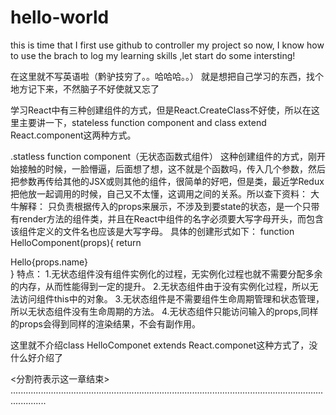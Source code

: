 # hello-world
this is time that I first use github to controller my project
so now, I know how to use the brach to log my learning skills ,let start do some intersting!


在这里就不写英语啦（黔驴技穷了。。哈哈哈。。）
就是想把自己学习的东西，找个地方记下来，不然脑子不好使就又忘了

学习React中有三种创建组件的方式，但是React.CreateClass不好使，所以在这里主要讲一下，stateless function component and class extend React.component这两种方式。

.statless function component（无状态函数式组件）
  这种创建组件的方式，刚开始接触的时候，一脸懵逼，后面想了想，这不就是个函数吗，传入几个参数，然后把参数再传给其他的JSX或则其他的组件，很简单的好吧，但是类，最近学Redux把他放一起调用的时候，自己又不太懂，这调用之间的关系。所以查下资料：
   大牛解释：
    只负责根据传入的props来展示，不涉及到要state的状态，是一个只带有render方法的组件类，并且在React中组件的名字必须要大写字母开头，而包含该组件定义的文件名也应该是大写字母。
    具体的创建形式如下：
      function HelloComponent(props){
        return <div>Hello{props.name}</div>
      }
    特点：
      1.无状态组件没有组件实例化的过程，无实例化过程也就不需要分配多余的内存，从而性能得到一定的提升。
      2.无状态组件由于没有实例化过程，所以无法访问组件this中的对象。
      3.无状态组件是不需要组件生命周期管理和状态管理，所以无状态组件没有生命周期的方法。
      4.无状态组件只能访问输入的props,同样的props会得到同样的渲染结果，不会有副作用。

这里就不介绍class HelloComponet extends React.componet这种方式了，没什么好介绍了

<分割符表示这一章结束>
..........................................................................................................................................
  

